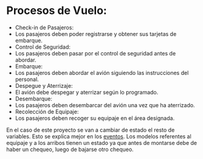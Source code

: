 # Procesos de Vuelo:
- Check-in de Pasajeros:
- Los pasajeros deben poder registrarse y obtener sus tarjetas de embarque.
- Control de Seguridad:
- Los pasajeros deben pasar por el control de seguridad antes de abordar.
- Embarque:
- Los pasajeros deben abordar el avión siguiendo las instrucciones del personal.
- Despegue y Aterrizaje:
- El avión debe despegar y aterrizar según lo programado.
- Desembarque:
- Los pasajeros deben desembarcar del avión una vez que ha aterrizado.
- Recolección de Equipaje:
- Los pasajeros deben recoger su equipaje en el área designada.

En el caso de este proyecto se van a cambiar de estado el resto de variables. Esto se explica mejor en los [eventos](../../events/Readme.md). Los modelos referentes al equipaje y a los arribos tienen un estado ya que antes de montarse debe de haber un chequeo, luego de bajarse otro chequeo.